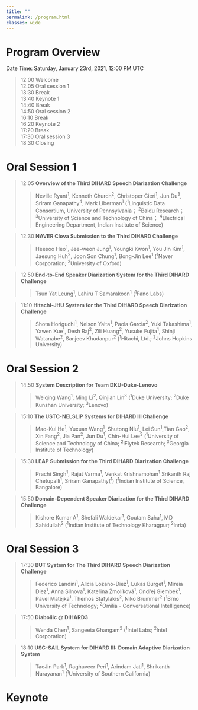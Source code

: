 ```yaml
---
title: ""
permalink: /program.html
classes: wide
---
```



# Program Overview
Date Time: Saturday, January 23rd, 2021, 12:00 PM UTC 

> 12:00	 Welcome  
> 12:05  Oral session 1  
> 13:30  Break  
> 13:40	 Keynote 1  
> 14:40	 Break  
> 14:50	 Oral session 2  
> 16:10	 Break  
> 16:20	 Keynote 2  
> 17:20	 Break  
> 17:30	 Oral session 3  
> 18:30	 Closing  

# Oral Session 1
> 12:05  **Overview of the Third DIHARD Speech Diarization Challenge**  
>> Neville Ryant<sup>1</sup>, Kenneth Church<sup>2</sup>, Christoper Cieri<sup>1</sup>, Jun Du<sup>3</sup>, Sriram Ganapathy<sup>4</sup>, Mark Liberman<sup>1</sup> (<sup>1</sup>Linguistic Data Consortium, University of Pennsylvania； <sup>2</sup>Baidu Research； <sup>3</sup>University of Science and Technology of China； <sup>4</sup>Electrical Engineering Department, Indian Institute of Science)

> 12:30  **NAVER Clova Submission to the Third DIHARD Challenge**  
>> Heesoo Heo<sup>1</sup>, Jee-weon Jung<sup>1</sup>, Youngki Kwon<sup>1</sup>, You Jin Kim<sup>1</sup>, Jaesung Huh<sup>2</sup>, Joon Son Chung<sup>1</sup>, Bong-Jin Lee<sup>1</sup>   (<sup>1</sup>Naver Corporation; <sup>2</sup>University of Oxford)

> 12:50  **End-to-End Speaker Diarization System for the Third DIHARD Challenge**  
>> Tsun Yat Leung<sup>1</sup>, Lahiru T Samarakoon<sup>1</sup> (<sup>1</sup>Fano Labs)

> 11:10  **Hitachi-JHU System for the Third DIHARD Speech Diarization Challenge**    
>> Shota Horiguchi<sup>1</sup>, Nelson Yalta<sup>1</sup>, Paola Garcia<sup>2</sup>, Yuki Takashima<sup>1</sup>, Yawen Xue<sup>1</sup>, Desh Raj<sup>2</sup>, Zili Huang<sup>2</sup>, Yusuke Fujita<sup>1</sup>, Shinji Watanabe<sup>2</sup>, Sanjeev Khudanpur<sup>2</sup> (<sup>1</sup>Hitachi, Ltd.; <sup>2</sup>Johns Hopkins University)


# Oral Session 2
> 14:50  **System Description for Team DKU-Duke-Lenovo**    
>> Weiqing Wang<sup>1</sup>, Ming Li<sup>2</sup>,  Qinjian Lin<sup>3</sup> (<sup>1</sup>Duke University; <sup>2</sup>Duke Kunshan University; <sup>3</sup>Lenovo)

>15:10  **The USTC-NELSLIP Systems for DIHARD III Challenge**    
>> Mao-Kui He<sup>1</sup>, Yuxuan Wang<sup>1</sup>, Shutong Niu<sup>1</sup>, Lei Sun<sup>1</sup>,Tian Gao<sup>2</sup>, Xin Fang<sup>2</sup>, Jia Pan<sup>2</sup>, Jun Du<sup>1</sup>, Chin-Hui Lee<sup>3</sup> (<sup>1</sup>University of Science and Technology of China; <sup>2</sup>iFlytek Research; <sup>3</sup>Georgia Institute of Technology)

> 15:30  **LEAP Submission for the Third DIHARD Diarization Challenge**  
>> Prachi Singh<sup>1</sup>, Rajat Varma<sup>1</sup>, Venkat Krishnamohan<sup>1</sup> Srikanth Raj Chetupalli<sup>1</sup>, Sriram Ganapathy(<sup>1</sup>) (<sup>1</sup>Indian Institute of Science, Bangalore)

> 15:50  **Domain-Dependent Speaker Diarization for the Third DIHARD Challenge**
>> Kishore Kumar A<sup>1</sup>, Shefali Waldekar<sup>1</sup>, Goutam Saha<sup>1</sup>, MD Sahidullah<sup>2</sup> (<sup>1</sup>Indian Institute of Technology Kharagpur; <sup>2</sup>Inria)


# Oral Session 3
> 17:30  **BUT System for The Third DIHARD Speech Diarization Challenge**
>> Federico Landini<sup>1</sup>, Alicia Lozano-Diez<sup>1</sup>, Lukas Burget<sup>1</sup>, Mireia Diez<sup>1</sup>, Anna Silnova<sup>1</sup>, Kateřina Žmolíková<sup>1</sup>, Ondřej Glembek<sup>1</sup>, Pavel Matějka<sup>1</sup>, Themos Stafylakis<sup>2</sup>, Niko Brummer<sup>2</sup> (<sup>1</sup>Brno University of Technology; <sup>2</sup>Omilia - Conversational Intelligence)

> 17:50  **Diaboliic @ DIHARD3**
>> Wenda Chen<sup>1</sup>, Sangeeta Ghangam<sup>2</sup> (<sup>1</sup>Intel Labs; <sup>2</sup>Intel Corporation)

> 18:10  **USC-SAIL System for DIHARD III: Domain Adaptive Diarization System**
>> TaeJin Park<sup>1</sup>, Raghuveer Peri<sup>1</sup>, Arindam Jati<sup>1</sup>, Shrikanth Narayanan<sup>1</sup> (<sup>1</sup>University of Southern California)

# Keynote


